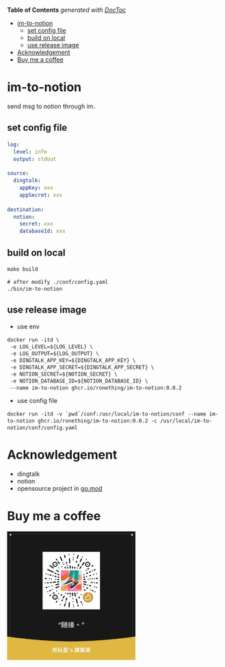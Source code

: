<!-- START doctoc generated TOC please keep comment here to allow auto update -->
<!-- DON'T EDIT THIS SECTION, INSTEAD RE-RUN doctoc TO UPDATE -->
**Table of Contents**  *generated with [DocToc](https://github.com/thlorenz/doctoc)*

- [im-to-notion](#im-to-notion)
  - [set config file](#set-config-file)
  - [build on local](#build-on-local)
  - [use release image](#use-release-image)
- [Acknowledgement](#acknowledgement)
- [Buy me a coffee](#buy-me-a-coffee)

<!-- END doctoc generated TOC please keep comment here to allow auto update -->

# im-to-notion

send msg to notion through im.

## set config file

```yaml
log:
  level: info
  output: stdout

source:
  dingtalk:
    appKey: xxx
    appSecret: xxx

destination:
  notion:
    secret: xxx
    databaseId: xxx
```

## build on local

```shell
make build
```

```shell
# after modify ./conf/config.yaml
./bin/im-to-notion
```

## use release image

- use env

```shell
docker run -itd \
 -e LOG_LEVEL=${LOG_LEVEL} \
 -e LOG_OUTPUT=${LOG_OUTPUT} \
 -e DINGTALK_APP_KEY=${DINGTALK_APP_KEY} \
 -e DINGTALK_APP_SECRET=${DINGTALK_APP_SECRET} \
 -e NOTION_SECRET=${NOTION_SECRET} \
 -e NOTION_DATABASE_ID=${NOTION_DATABASE_ID} \
 --name im-to-notion ghcr.io/ronething/im-to-notion:0.0.2
```

- use config file

```shell
docker run -itd -v `pwd`/conf:/usr/local/im-to-notion/conf --name im-to-notion ghcr.io/ronething/im-to-notion:0.0.2 -c /usr/local/im-to-notion/conf/config.yaml
```

# Acknowledgement

- dingtalk
- notion
- opensource project in [go.mod](./go.mod)

# Buy me a coffee

<img src="https://github.com/ronething/ronething/blob/master/images/wechat.jpg?raw=true" alt="wechat" width="300px" />

